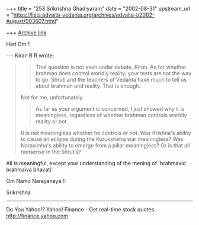 +++
title = "253 Srikrishna Ghadiyaram"
date = "2002-08-31"
upstream_url = "https://lists.advaita-vedanta.org/archives/advaita-l/2002-August/003607.html"

+++
[Archive link](https://lists.advaita-vedanta.org/archives/advaita-l/2002-August/003607.html)

Hari Om !!

--- Kiran B R <kiranbr at ROCKETMAIL.COM> wrote:
> > That question is not even under debate, Kiran. As
> > for whether brahman does
> > control worldly reality, your tests are not the
> way
> > to go. Shruti and the
> > teachers of Vedanta have much to tell us about
> > brahman and reality. That is
> > enough.
>
> Not for me, unfortunately.
>
> > As far as your argument is concerned, I just
> > showed why it is
> > meaningless, regardless of whether brahman
> controls
> > worldly reality or not.
> >
>
> It is not meaningless whether he controls or not.
> Was
> Krishna's ability to cause an eclipse during the
> Kurukshetra war meaningless? Was Narasimha's ability
> to emerge from a pillar meaningless? Or is that all
> nonsense in the Shrutis?

All is meaningful, except your understanding of the
mening of 'brahmavid brahmaiva bhavati'.

Om Namo Narayanaya !!

Srikrishna

__________________________________________________
Do You Yahoo!?
Yahoo! Finance - Get real-time stock quotes
http://finance.yahoo.com

